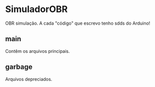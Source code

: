 # SimuladorOBR

OBR simulação. A cada "código" que escrevo tenho sdds do Arduino!

## main

Contêm os arquivos principais.

## garbage 

Arquivos depreciados.
